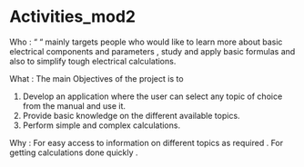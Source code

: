 # Activities_mod2

Who : “  “ mainly targets people who would like to learn more about basic electrical components and parameters , study and apply basic formulas and also to simplify tough electrical calculations.

What : The main Objectives of the project is to
1.	Develop an application where the user can select any topic of choice from the manual and use it.
2.	Provide basic knowledge on the different available topics.
3.	Perform simple and complex calculations.

Why : For easy access to information on different topics as required . For getting calculations done quickly .
